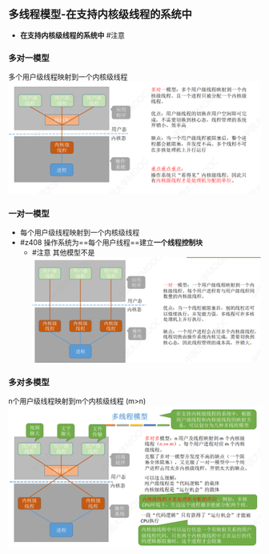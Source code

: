 ## 多线程模型-在支持内核级线程的系统中
- **在支持内核级线程的系统中** #注意
### 多对一模型
多个用户级线程映射到一个内核级线程
![](attachments/Pasted%20image%2020220921204008.png)
### 一对一模型
- 每个用户级线程映射到一个内核级线程
- #z408 操作系统为==每个用户线程==建立**一个线程控制块**
	- #注意 其他模型不是
![](attachments/Pasted%20image%2020220921203732.png)
### 多对多模型
n个用户级线程映射到m个内核级线程 (m>n)
![](attachments/Pasted%20image%2020220921203822.png)